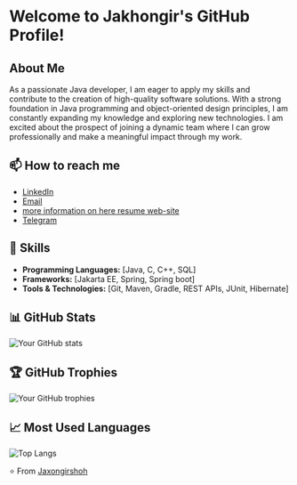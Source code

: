 # Welcome to Jakhongir's GitHub Profile!

## About Me
As a passionate Java developer, I am eager to apply my skills and contribute to the creation of high-quality software solutions. With a strong foundation in Java programming and object-oriented design principles, I am constantly expanding my knowledge and exploring new technologies. I am excited about the prospect of joining a dynamic team where I can grow professionally and make a meaningful impact through my work.
## 📫 How to reach me
- [LinkedIn](https://linkedin.com/in/jakhongirkhudoyorov)
- [Email](jakhongirshohkhudoyorov@gmail.com)
- [more information on here resume web-site](https://jaxongirxudoyorov.w3spaces.com/)
- [Telegram](https://www.t.me/iamwisespirit)

 ## 💼 Skills
- **Programming Languages:** [Java, C, C++, SQL]
- **Frameworks:** [Jakarta EE, Spring, Spring boot]
- **Tools & Technologies:** [Git, Maven, Gradle, REST APIs, JUnit, Hibernate]
 
 ## 📊 GitHub Stats
![Your GitHub stats](https://github-readme-stats.vercel.app/api?username=Jaxongirshoh&show_icons=true&theme=radical)

## 🏆 GitHub Trophies
![Your GitHub trophies](https://github-profile-trophy.vercel.app/?username=Jaxongirshoh&theme=darkhub)
  
## 📈 Most Used Languages
![Top Langs](https://github-readme-stats.vercel.app/api/top-langs/?username=Jaxongirshoh&layout=compact)


⭐️ From [Jaxongirshoh](https://github.com/Jaxongirshoh)

